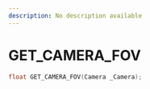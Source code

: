 ```yaml
---
description: No description available 
---
```


# GET_CAMERA_FOV

```cpp
float GET_CAMERA_FOV(Camera _Camera);
```
